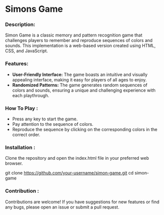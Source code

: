 <h1>Simons Game</h1>

<h3>Description:</h3>

<p>Simon Game is a classic memory and pattern recognition game that challenges players to remember and reproduce sequences of colors and sounds. This implementation is a web-based version created using HTML, CSS, and JavaScript.</p>

<h3>Features:</h3>

<ul>
  <li><b>User-Friendly Interface:</b> The game boasts an intuitive and visually appealing interface, making it easy for players of all ages to enjoy.</li>
  <li><b>Randomized Patterns:</b> The game generates random sequences of colors and sounds, ensuring a unique and challenging experience with each playthrough.</li>
</ul>

<h3>How To Play :</h3>

<ul>
  <li>Press any key to start the game.</li>
  <li>Pay attention to the sequence of colors.</li>
  <li>Reproduce the sequence by clicking on the corresponding colors in the correct order.</li>
</ul>

<h3>Installation :</h3>

<p>Clone the repository and open the index.html file in your preferred web browser.</p>

git clone https://github.com/your-username/simon-game.git
cd simon-game

<h3>Contribution :</h3>

<p>Contributions are welcome! If you have suggestions for new features or find any bugs, please open an issue or submit a pull request.</p>
